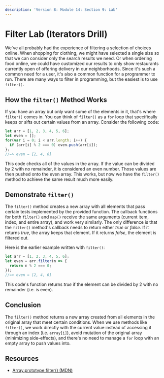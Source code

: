 ```yaml
---
description: 'Version 8: Module 14: Section 9: Lab'
---
```


# Filter Lab (Iterators Drill)

We've all probably had the experience of filtering a selection of choices online. When shopping for clothing, we might have selected a single size so that we can consider only the search results we need. Or when ordering food online, we could have customized our results to only show restaurants currently open of offering delivery in our neighborhoods. Since it's such a common need for a user, it's also a common function for a programmer to run. There are many ways to filter in programming, but the easiest is to use `filter()`.

## How the `filter()` Method Works

If you have an array but only want some of the elements in it, that's where `filter()` comes in. You can think of `filter()` as a `for` loop that specifically keeps or sifts out certain values from an array. Consider the following code:

```javascript
let arr = [1, 2, 3, 4, 5, 6];
let even = [];
for(var i = 0; i < arr.length; i++) {
  if (arr[i] % 2 === 0) even.push(arr[i]);
};
//=> even = [2, 4, 6]
```

This code checks all of the values in the array. If the value can be divided by 2 with no remainder, it is considered an even number. Those values are then pushed onto the even array. This works, but now we have the `filter()` method to achieve the same result much more easily.

## Demonstrate `filter()`

The `filter()` method creates a new array with all elements that pass certain tests implemented by the provided function. The callback functions for both `filter()` and `map()` receive the same arguments (current item, index, and entire array), and work very similarly. The only difference is that the `filter()` method's callback needs to return either _true_ or _false_. If it returns _true_, the array keeps that element. If it returns _false_, the element is filtered out.

Here is the earlier example written with `filter()`:

```javascript
let arr = [1, 2, 3, 4, 5, 6];
let even = arr.filter(n => {
  return n % 2 === 0;
});
//=> even = [2, 4, 6]
```

This code's function returns _true_ if the element can be divided by 2 with no remainder (i.e. is even).

## Conclusion

The `filter()` method returns a new array created from all elements in the original array that meet certain conditions. When we use methods like `filter()`, we work directly with the current value instead of accessing it through an index (i.e. `array[i]`), avoid mutation of the original array (minimizing side-effects), and there's no need to manage a `for` loop with an empty array to push values into.

## Resources

* [Array.prototype.filter() (MDN)](https://developer.mozilla.org/en-US/docs/Web/JavaScript/Reference/Global\_Objects/Array/filter)
